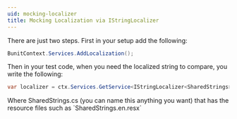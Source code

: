 ```yaml
---
uid: mocking-localizer
title: Mocking Localization via IStringLocalizer
---
```


<p>There are just two steps. First in your setup add the following:</p>

```csharp
BunitContext.Services.AddLocalization();
```

<p>Then in your test code, when you need the localized string to compare, you write the following:</p>

```csharp
var localizer = ctx.Services.GetService<IStringLocalizer<SharedStrings>>();
```

<p>Where SharedStrings.cs (you can name this anything you want) that has the resource files such as `SharedStrings.en.resx`</p>
